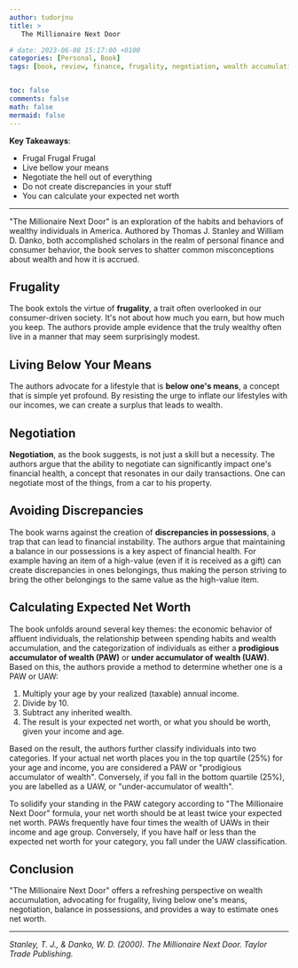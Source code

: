 ```yaml
---
author: tudorjnu
title: >
   The Millionaire Next Door

# date: 2023-06-08 15:17:00 +0100
categories: [Personal, Book]
tags: [book, review, finance, frugality, negotiation, wealth accumulation, expected net worth]


toc: false
comments: false
math: false
mermaid: false
---
```



**Key Takeaways**:

* Frugal Frugal Frugal
* Live bellow your means
* Negotiate the hell out of everything
* Do not create discrepancies in your stuff
* You can calculate your expected net worth

---

"The Millionaire Next Door" is an exploration of the habits and behaviors of wealthy individuals in America. Authored by Thomas J. Stanley and William D. Danko, both accomplished scholars in the realm of personal finance and consumer behavior, the book serves to shatter common misconceptions about wealth and how it is accrued.


##  Frugality
The book extols the virtue of **frugality**, a trait often overlooked in our consumer-driven society. It's not about how much you earn, but how much you keep. The authors provide ample evidence that the truly wealthy often live in a manner that may seem surprisingly modest.

## Living Below Your Means
The authors advocate for a lifestyle that is **below one's means**, a concept that is simple yet profound. By resisting the urge to inflate our lifestyles with our incomes, we can create a surplus that leads to wealth.

## Negotiation
**Negotiation**, as the book suggests, is not just a skill but a necessity. The authors argue that the ability to negotiate can significantly impact one's financial health, a concept that resonates in our daily transactions. One can negotiate most of the things, from a car to his property.

## Avoiding Discrepancies
The book warns against the creation of **discrepancies in possessions**, a trap that can lead to financial instability. The authors argue that maintaining a balance in our possessions is a key aspect of financial health. For example having an item of a high-value (even if it is received as a gift)
  can create discrepancies in ones belongings, thus making the person striving to bring the other belongings to the same value as the high-value item.

## Calculating Expected Net Worth
The book unfolds around several key themes: the economic behavior of affluent individuals, the relationship between spending habits and wealth accumulation, and the categorization of individuals as either a **prodigious accumulator of wealth (PAW)** or **under accumulator of wealth (UAW)**. Based on this, the authors provide a method to determine whether one is a PAW or UAW:

1. Multiply your age by your realized (taxable) annual income.
2. Divide by 10.
3. Subtract any inherited wealth.
4. The result is your expected net worth, or what you should be worth, given your income and age.

Based on the result, the authors further classify individuals into two categories. If your actual net worth places you in the top quartile (25%) for your age and income, you are considered a PAW or "prodigious accumulator of wealth". Conversely, if you fall in the bottom quartile (25%), you are labelled as a UAW, or "under-accumulator of wealth".

To solidify your standing in the PAW category according to "The Millionaire Next Door" formula, your net worth should be at least twice your expected net worth. PAWs frequently have four times the wealth of UAWs in their income and age group. Conversely, if you have half or less than the expected net worth for your category, you fall under the UAW classification.

## Conclusion
"The Millionaire Next Door" offers a refreshing perspective on wealth accumulation, advocating for frugality, living below one's means, negotiation, balance in possessions, and provides a way to estimate ones net worth.

---

*Stanley, T. J., & Danko, W. D. (2000). The Millionaire Next Door. Taylor Trade Publishing.*
